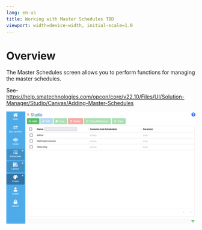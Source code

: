 ```yaml
---
lang: en-us
title: Working with Master Schedules TBD
viewport: width=device-width, initial-scale=1.0
---
```


# Overview

The Master Schedules screen allows you to perform functions for managing the master schedules.

See-https://help.smatechnologies.com/opcon/core/v22.10/Files/UI/Solution-Manager/Studio/Canvas/Adding-Master-Schedules

![Working With master schedules](../../../../Resources/Images/SM/Library/WorkingWithLibrary/WorkingWithMasterSchedules.png "Threshold Grid")
